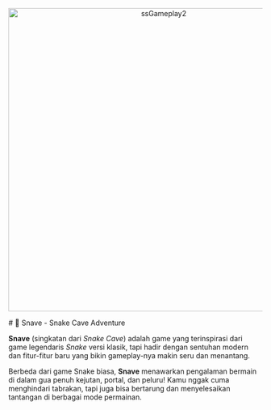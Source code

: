 <p align="center">
  <img src="https://github.com/user-attachments/assets/5e6a4e1e-7342-4e65-baff-c316c5219785" alt="ssGameplay2" width="600">
</p>
# 🐍 Snave - Snake Cave Adventure

**Snave** (singkatan dari *Snake Cave*) adalah game yang terinspirasi dari game legendaris *Snake* versi klasik, tapi hadir dengan sentuhan modern dan fitur-fitur baru yang bikin gameplay-nya makin seru dan menantang.

Berbeda dari game Snake biasa, **Snave** menawarkan pengalaman bermain di dalam gua penuh kejutan, portal, dan peluru! Kamu nggak cuma menghindari tabrakan, tapi juga bisa bertarung dan menyelesaikan tantangan di berbagai mode permainan.


